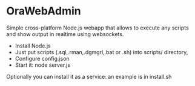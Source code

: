 # OraWebAdmin
Simple cross-platform Node.js webapp that allows to execute any scripts and show output in realtime using websockets.

* Install Node.js
* Just put scripts (.sql,.rman,.dgmgrl,.bat or .sh) into scripts/ directory,
* Configure config.json
* Start it: node server.js


Optionally you can install it as a service: an example is in install.sh
